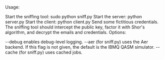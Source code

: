 Usage:

Start the sniffing tool: sudo python sniff.py
Start the server: python server.py
Start the client: python client.py
Send some fictitious credentials.
The sniffing tool should intercept the public key, factor it with Shor's algorithm, and decrypt the emails and credentials.
Options:

--debug enables debug-level logging.
--aer (for sniff.py) uses the Aer backend. If this flag is not given, the default is the IBMQ QASM simulator.
--cache (for sniff.py) uses cached jobs.
